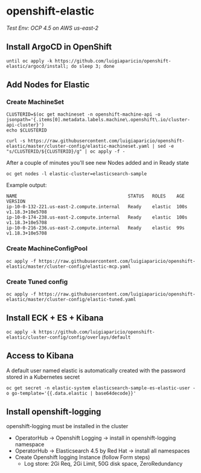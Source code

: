 # openshift-elastic

*Test Env: OCP 4.5 on AWS us-east-2*


## Install ArgoCD in OpenShift

    until oc apply -k https://github.com/luigiaparicio/openshift-elastic/argocd/install; do sleep 3; done
    
## Add Nodes for Elastic

### Create MachineSet

    CLUSTERID=$(oc get machineset -n openshift-machine-api -o jsonpath='{.items[0].metadata.labels.machine\.openshift\.io/cluster-api-cluster}')
    echo $CLUSTERID

    curl -s https://raw.githubusercontent.com/luigiaparicio/openshift-elastic/master/cluster-config/elastic-machineset.yaml | sed -e "s/CLUSTERID/${CLUSTERID}/g" | oc apply -f -
    
    
  After a couple of minutes you'll see new Nodes added and in Ready state
  
    oc get nodes -l elastic-cluster=elasticsearch-sample
    
    
  Example output:
   
    NAME                                         STATUS   ROLES    AGE    VERSION
    ip-10-0-132-221.us-east-2.compute.internal   Ready    elastic  100s   v1.18.3+10e5708
    ip-10-0-174-238.us-east-2.compute.internal   Ready    elastic  100s   v1.18.3+10e5708
    ip-10-0-216-236.us-east-2.compute.internal   Ready    elastic  99s    v1.18.3+10e5708
    
### Create MachineConfigPool

    oc apply -f https://raw.githubusercontent.com/luigiaparicio/openshift-elastic/master/cluster-config/elastic-mcp.yaml
    
### Create Tuned config

    oc apply -f https://raw.githubusercontent.com/luigiaparicio/openshift-elastic/master/cluster-config/elastic-tuned.yaml

    
## Install ECK + ES + Kibana

    oc apply -k https://github.com/luigiaparicio/openshift-elastic/cluster-config/config/overlays/default
    
## Access to Kibana

  A default user named elastic is automatically created with the password stored in a Kubernetes secret

    oc get secret -n elastic-system elasticsearch-sample-es-elastic-user -o go-template='{{.data.elastic | base64decode}}'

## Install openshift-logging

openshift-logging must be installed in the cluster

- OperatorHub -> Openshift Logging -> install in openshift-logging namespace
- OperatorHub -> Elasticsearch 4.5 by Red Hat -> install all namespaces
- Create Openshift logging Instance (follow Form steps)
  - Log store:  2Gi Req, 2Gi Limit, 50G disk space, ZeroRedundancy
